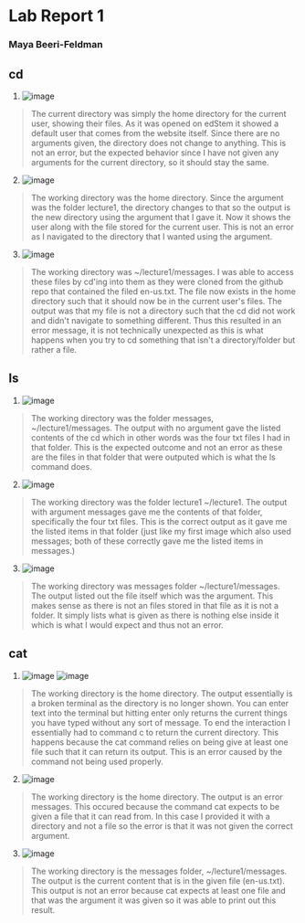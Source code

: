 # **Lab Report 1**
### Maya Beeri-Feldman 

## cd

1. ![image](https://github.com/mbeerifeldman/cse15l-lab-reports/assets/114952150/b5755966-2c9c-48a3-93a2-16593f827115)
> The current directory was simply the home directory for the current user, showing their files. As it was opened on edStem it showed a default user that comes from the website itself. Since there are no arguments given, the directory does not change to anything. This is not an error, but the expected behavior since I have not given any arguments for the current directory, so it should stay the same.
   
2. ![image](https://github.com/mbeerifeldman/cse15l-lab-reports/assets/114952150/74ba503e-3ece-4a40-8810-ac206e01f121)
> The working directory was the home directory. Since the argument was the folder lecture1, the directory changes to that so the output is the new directory using the argument that I gave it. Now it shows the user along with the file stored for the current user. This is not an error as I navigated to the directory that I wanted using the argument. 
   
3. ![image](https://github.com/mbeerifeldman/cse15l-lab-reports/assets/114952150/e1c5ee3e-1085-4b63-b064-d197f4a325fc)
> The working directory was ~/lecture1/messages. I was able to access these files by cd'ing into them as they were cloned from the github repo that contained the filed en-us.txt. The file now exists in the home directory such that it should now be in the current user's files. The output was that my file is not a directory such that the cd did not work and didn't navigate to something different. Thus this resulted in an error message, it is not technically unexpected as this is what happens when you try to cd something that isn't a directory/folder but rather a file. 

## ls

1. ![image](https://github.com/mbeerifeldman/cse15l-lab-reports/assets/114952150/4677e0a5-1658-4f00-b194-4c081218d55e)
> The working directory was the folder messages, ~/lecture1/messages. The output with no argument gave the listed contents of the cd which in other words was the four txt files I had in that folder. This is the expected outcome and not an error as these are the files in that folder that were outputed which is what the ls command does.

2. ![image](https://github.com/mbeerifeldman/cse15l-lab-reports/assets/114952150/021516ab-89ab-48ca-ab4b-550f718fb574)
> The working directory was the folder lecture1 ~/lecture1. The output with argument messages gave me the contents of that folder, specifically the four txt files. This is the correct output as it gave me the listed items in that folder (just like my first image which also used messages; both of these correctly gave me the listed items in messages.)

3. ![image](https://github.com/mbeerifeldman/cse15l-lab-reports/assets/114952150/8f5279dc-9bf5-4f24-a77f-dc63a7206a7a)
> The working directory was messages folder ~/lecture1/messages. The output listed out the file itself which was the argument. This makes sense as there is not an files stored in that file as it is not a folder. It simply lists what is given as there is nothing else inside it which is what I would expect and thus not an error. 

## cat

1. ![image](https://github.com/mbeerifeldman/cse15l-lab-reports/assets/114952150/e6158864-42c5-4499-af8e-27dc0e1f944d)
   ![image](https://github.com/mbeerifeldman/cse15l-lab-reports/assets/114952150/9d42f1fc-f355-4b15-a0dc-b025ebd1e04a)

> The working directory is the home directory. The output essentially is a broken terminal as the directory is no longer shown. You can enter text into the terminal but hitting enter only returns the current things you have typed without any sort of message. To end the interaction I essentially had to command c to return the current directory. This happens because the cat command relies on being give at least one file such that it can return its output. This is an error caused by the command not being used properly.

 2. ![image](https://github.com/mbeerifeldman/cse15l-lab-reports/assets/114952150/d3c295e0-a6db-418a-8c9c-1187983465d5)
> The working directory is the home directory. The output is an error messages. This occured because the command cat expects to be given a file that it can read from. In this case I provided it with a directory and not a file so the error is that it was not given the correct argument.

3. ![image](https://github.com/mbeerifeldman/cse15l-lab-reports/assets/114952150/4ab80d5f-a2a7-40e1-a86c-7958049c3638)
> The working directory is the messages folder, ~/lecture1/messages. The output is the current content that is in the given file (en-us.txt). This output is not an error because cat expects at least one file and that was the argument it was given so it was able to print out this result. 



   



